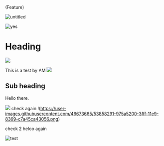 (Feature)

![untitled](https://user-images.githubusercontent.com/46673665/53858291-975a5200-3fff-11e9-8369-c7a45ca43056.png)


![yes](![untitled](https://user-images.githubusercontent.com/46673665/53858291-975a5200-3fff-11e9-8369-c7a45ca43056.png))
# Heading

![](![untitled](https://user-images.githubusercontent.com/46673665/53858291-975a5200-3fff-11e9-8369-c7a45ca43056.png))

This is a test by AM
![](![untitled](https://user-images.githubusercontent.com/46673665/53858291-975a5200-3fff-11e9-8369-c7a45ca43056.png))
## Sub heading
Hello there.

![](![untitled](https://user-images.githubusercontent.com/46673665/53858291-975a5200-3fff-11e9-8369-c7a45ca43056.png))
check again 
!(https://user-images.githubusercontent.com/46673665/53858291-975a5200-3fff-11e9-8369-c7a45ca43056.png)

check 2
heloo again

![test]((https://user-images.githubusercontent.com/46673665/53858291-975a5200-3fff-11e9-8369-c7a45ca43056.png))
